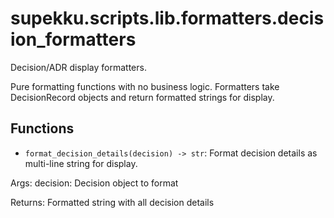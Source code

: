 # supekku.scripts.lib.formatters.decision_formatters

Decision/ADR display formatters.

Pure formatting functions with no business logic.
Formatters take DecisionRecord objects and return formatted strings for display.

## Functions

- `format_decision_details(decision) -> str`: Format decision details as multi-line string for display.

Args:
  decision: Decision object to format

Returns:
  Formatted string with all decision details
